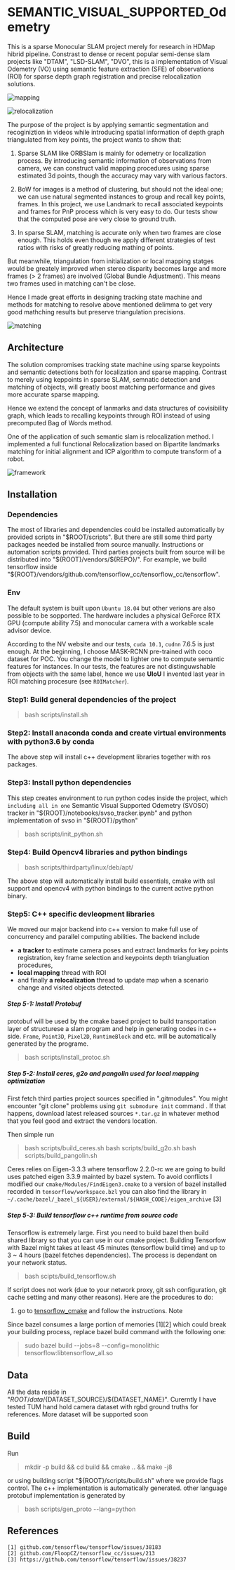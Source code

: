 SEMANTIC_VISUAL_SUPPORTED_Odemetry
==================================

This is a sparse Monocular SLAM project merely for research in HDMap hibrid pipeline. Constrast to dense or recent popular semi-dense slam projects like "DTAM", "LSD-SLAM", "DVO", this is a implementation of Visual Odemetry \(VO\) using semantic feature extraction \(SFE\) of observations \(ROI\) for sparse depth graph registration 
and precise relocalization solutions.

![mapping](https://drive.google.com/file/d/10ZMLZB9dmMf8OUzE1wOK3-trtCnwHpA_/view?usp=sharing)

![relocalization](https://drive.google.com/file/d/1D04cuHaEC1v70PSUDf0K1AL9gbJxp2xb/view?usp=sharing)

The purpose of the project is by applying semantic segmentation and recoginiztion in videos while introducing spatial information of depth graph triangulated from key points, the project wants to show that:

1. Sparse SLAM like ORBSlam is mainly for odemetry or localization process. By introducing semantic information of observations from camera, we can construct valid mapping procedures using sparse estimated 3d points, though the accuracy may vary with various factors.

2. BoW for images is a method of clustering, but should not the ideal one; we can use natural segmented instances to group and recall key points, frames. In this project, we use Landmark to recall associated keypoints and frames for PnP process which is very easy to do. Our tests show that the computed pose are very close to ground truth.

3. In sparse SLAM, matching is accurate only when two frames are close enough. This holds even though we apply different strategies of test ratios with risks of greatly reducing mathing of points. 

But meanwhile, triangulation from initialization or local mapping statges would be greately improved when stereo disparity becomes large and more frames \(> 2 frames\)  are involved (Global Bundle Adjustment). This means two frames used in matching can't be close. 

Hence I made great efforts in designing tracking state machine and methods for matching to resolve above mentioned delimma to get very good mathching results but preserve triangulation precisions.

![matching](https://drive.google.com/file/d/1Wca-gyz4EzCQsOlwfMhVewVDFs-erDrb/view?usp=sharing)

## Architecture

The solution compromises tracking state machine using sparse keypoints and semantic detections both for localization
and sparse mapping. Contrast to merely using keppoints in sparse SLAM, semnatic detection and matching of objects,
will greatly boost matching performance and gives more accurate sparse mapping.

Hence we extend the concept of lanmarks and data structures of covisibility graph, which leads to recalling keypoints through
ROI instead of using precomputed Bag of Words method. 

One of the application of such semantic slam is relocalization method. I implemented a full functional Relocalization based on
Bipartite landmarks matching for initial alignment and ICP algorithm to compute transform of a robot.

![framework](https://drive.google.com/file/d/1UwCpduO2uADV8Pt_eZFWER-xOFNlaoll/view?usp=sharing)

## Installation

### Dependencies

The most of libraries and dependencies could be installed automatically by provided scripts in "$ROOT/scripts". But there are still some third party packages
needed be installed from source manually. Instructions or automation scripts provided. Third parties projects built from source will be distributed into "${ROOT}/vendors/${REPO}/". For example, we build 
tensorflow inside "${ROOT}/vendors/github.com/tensorflow_cc/tensorflow_cc/tensorflow".

### Env

The default system is built upon `Ubuntu 18.04` but other verions are also possible to be sopported. The hardware includes a physical GeForce RTX GPU (compute ability 7.5) and monocular camera with a workable scale advisor device. 

According to the NV website and our tests, `cuda 10.1`, `cudnn` 7.6.5 is just enough. At the beginning, I choose MASK-RCNN pre-trained with coco dataset for POC. You change the model to lighter one to compute semantic features for instances. In our tests, the features are not distinguwshable from objects with the same label, hence we use
**UIoU** I invented last year in ROI matching procesure \(see `ROIMatcher`\).  

### Step1: Build general dependencies of the project 

> bash scripts/install.sh

### Step2: Install anaconda conda and create virtual environments with python3.6 by conda

The above step will install c++ development libraries together with ros packages.

### Step3: Install python dependencies

This step creates environment to run python codes inside the project, which `including all in one` Semantic Visual Supported Odemetry \(SVOSO\) tracker
in "${ROOT}/notebooks/svso_tracker.ipynb" and python implementation of svso in "${ROOT}/python"

> bash scripts/init_python.sh

### Step4: Build Opencv4 libraries and python bindings

> bash scripts/thirdparty/linux/deb/apt/

The above step will automatically install build essentials, cmake with ssl support and opencv4 with python bindings to the current active python binary.

### Step5: C++ specific devleopment libraries

We moved our major backend into c++ version to make full use of concurrency and parallel computing abilities. The backend include 

- **a tracker** to estimate camera poses and extract landmarks for key points registration, key frame selection and keypoints depth triangluation procedures, 
- **local mapping** thread with ROI 
- and finally **a relocalization** thread to update map when a scenario change and visited objects detected.

##### Step 5-1: Install Protobuf

protobuf will be used by the cmake based project to build transportation layer of structurese a slam program and help in
 generating codes in c++ side. `Frame`, `Point3D`, `Pixel2D`, `RuntimeBlock` and etc. will be automatically generated by the programe.

> bash scripts/install_protoc.sh


##### Step 5-2: Install ceres, g2o and pangolin used for local mapping optimization

First fetch third parties project sources specified in ".gitmodules". You might encounter "git clone" problems using `git submodure init` command
. If that happens, download latest released sources `*.tar.gz` in whatever method that you feel good and extract the vendors location.

Then simple run

> bash scripts/build_ceres.sh
> bash scripts/build_g2o.sh
> bash scripts/build_pangolin.sh

Ceres relies on Eigen-3.3.3 where tensorflow 2.2.0-rc we are going to build uses patched eigen 3.3.9 mainted by
bazel system. To avoid conflicts I modified our `cmake/Modules/FindEigen3.cmake` to a version of bazel installed recorded in
`tensorflow/workspace.bzl` you can also find the library in `~/.cache/bazel/_bazel_${USER}/external/${HASH_CODE}/eigen_archive` [3]

##### Step 5-3: Build tensorflow c++ runtime from source code

Tensorflow is extremely large. First you need to build bazel then build shared library so that you can use in our cmake project.
Building Tensorfow with Bazel might takes at least 45 minutes \(tensorflow build time\) and up to 3 ~ 4 hours (bazel fetches dependencies).
The process is dependant on your network status.

> bash scipts/build_tensorflow.sh

If script does not work \(due to your network proxy, git ssh configuration, git cache setting and many other reasons\). Here are the procedures to do:

1) go to [tensorflow_cmake](https://github.com/cjweeks/tensorflow-cmake/blob/master/README.md) and follow the instructions. Note

Since bazel consumes a large portion of memories \[1\]\[2\] which could break your building process, replace bazel build command with the following one:

> sudo bazel build --jobs=8 --config=monolithic tensorflow:libtensorflow_all.so

## Data

All the data reside in "$ROOT/data/${DATASET\_SOURCE}/${DATASET\_NAME}". Curerntly I have tested TUM hand hold camera dataset with rgbd ground truths for references.
More dataset will be supported soon

## Build

Run

> mkdir -p build && cd build && cmake .. && make -j8

or using building script "${ROOT}/scripts/build.sh" where we provide flags control. The c++ implementation is automatically generated. other language protobuf implementation is generated by 

> bash scripts/gen_proto --lang=python

## References
```text
[1] github.com/tensorflow/tensorflow/issues/38183
[2] github.com/FloopCZ/tensorflow_cc/issues/213
[3] https://github.com/tensorflow/tensorflow/issues/38237
```
